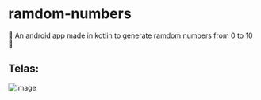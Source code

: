 # ramdom-numbers
:game_die: An android app made in kotlin to generate ramdom numbers from 0 to 10 :game_die:


## Telas:

![image](https://user-images.githubusercontent.com/54459438/153887499-3f1c8f38-22aa-4f01-836e-b1439f10352f.png)
